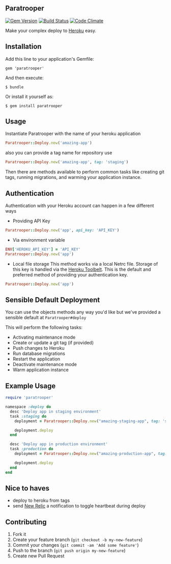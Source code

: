 ## Paratrooper

[![Gem Version](https://badge.fury.io/rb/paratrooper.png)](http://badge.fury.io/rb/paratrooper)
[![Build Status](https://travis-ci.org/mattpolito/paratrooper.png?branch=master)](https://travis-ci.org/mattpolito/paratrooper)
[![Code Climate](https://codeclimate.com/github/mattpolito/paratrooper.png)](https://codeclimate.com/github/mattpolito/paratrooper)

Make your complex deploy to [Heroku][] easy.

## Installation

Add this line to your application's Gemfile:

    gem 'paratrooper'

And then execute:

    $ bundle

Or install it yourself as:

    $ gem install paratrooper

## Usage

Instantiate Paratrooper with the name of your heroku application

```ruby
Paratrooper::Deploy.new('amazing-app')
```

also you can provide a tag name for repository use

```ruby
Paratrooper::Deploy.new('amazing-app', tag: 'staging')
```

Then there are methods available to perform common tasks like creating git tags, running migrations, and warming your application instance.

## Authentication

Authentication with your Heroku account can happen in a few different ways

* Providing API Key

```ruby
Paratrooper::Deploy.new('app', api_key: 'API_KEY')
```

* Via environment variable

```ruby
ENV['HEROKU_API_KEY'] = 'API_KEY'
Paratrooper::Deploy.new('app')
```

* Local file storage
  This method works via a local Netrc file. Storage of this key is handled via the [Heroku Toolbelt][]. This is the default and preferred method of providing your authentication key.

```ruby
Paratrooper::Deploy.new('app')
```

## Sensible Default Deployment

You can use the objects methods any way you'd like but we've provided a sensible default at `Paratrooper#deploy`

This will perform the following tasks:

* Activating maintenance mode
* Create or update a git tag (if provided)
* Push changes to Heroku
* Run database migrations
* Restart the application
* Deactivate maintenance mode
* Warm application instance

## Example Usage

```ruby
require 'paratrooper'

namespace :deploy do
  desc 'Deploy app in staging environment'
  task :staging do
    deployment = Paratrooper::Deploy.new("amazing-staging-app", tag: 'staging')

    deployment.deploy
  end

  desc 'Deploy app in production environment'
  task :production do
    deployment = Paratrooper::Deploy.new("amazing-production-app", tag: 'production')

    deployment.deploy
  end
end
```

## Nice to haves

* deploy to heroku from tags
* send [New Relic][] a notification to toggle heartbeat during deploy

## Contributing

1. Fork it
2. Create your feature branch (`git checkout -b my-new-feature`)
3. Commit your changes (`git commit -am 'Add some feature'`)
4. Push to the branch (`git push origin my-new-feature`)
5. Create new Pull Request

[Heroku]: http://heroku.com
[Heroku Toolbelt]: http://toolbelt.heroku.com
[New Relic]: http://newrelic.com
